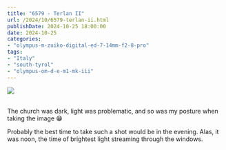 ```yaml
---
title: "6579 - Terlan II"
url: /2024/10/6579-terlan-ii.html
publishDate: 2024-10-25 18:00:00
date: 2024-10-25
categories:
- "olympus-m-zuiko-digital-ed-7-14mm-f2-8-pro"
tags:
- "Italy"
- "south-tyrol"
- "olympus-om-d-e-m1-mk-iii"
---
```

<div class="container">
<div class="center"><a target="_blank" href="https://d25zfm9zpd7gm5.cloudfront.net/1200x1200/2020/20200907_125854-ORF-DxO_DeepPRIME_XD2_lr-2.jpg"><img class="webfeedsFeaturedVisual" src="https://d25zfm9zpd7gm5.cloudfront.net/0600x0600/2020/20200907_125854-ORF-DxO_DeepPRIME_XD2_lr-2.jpg" /></a></div>
</div>
<br />

The church was dark, light was problematic, and so was my
posture when taking the image :grin:

Probably the best time to take such a shot would be in the
evening. Alas, it was noon, the time of brightest light
streaming through the windows.
